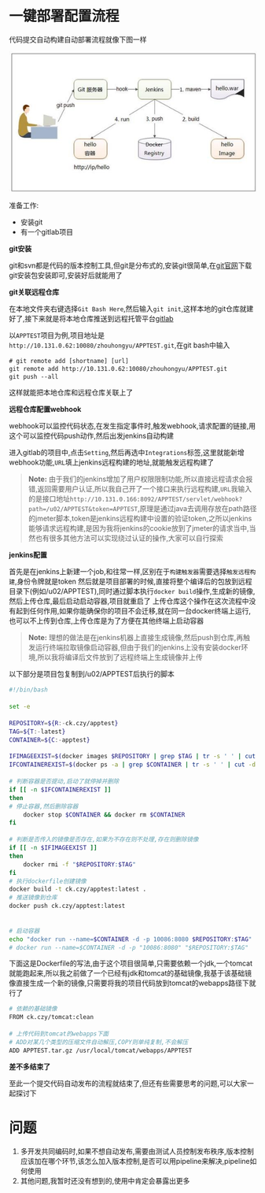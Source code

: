 # 一键部署配置流程

代码提交自动构建自动部署流程就像下图一样

![自动流程图](https://github.com/WenZhouYJR/SomeDocker/blob/master/docs/img/autograph.jpg)

准备工作:
* 安装git
* 有一个gitlab项目

**git安装**

git和svn都是代码的版本控制工具,但git是分布式的,安装git很简单,在[git官网](https://git-scm.com/)下载git安装包安装即可,安装好后就能用了

**git关联远程仓库**

在本地文件夹右键选择```Git Bash Here```,然后输入```git init```,这样本地的git仓库就建好了,接下来就是将本地仓库推送到远程托管平台[gitlab](http://10.131.0.62:10080)

以```APPTEST```项目为例,项目地址是```http://10.131.0.62:10080/zhouhongyu/APPTEST.git```,在git bash中输入

```git
# git remote add [shortname] [url]
git remote add http://10.131.0.62:10080/zhouhongyu/APPTEST.git
git push --all
```

这样就能把本地仓库和远程仓库关联上了

**远程仓库配置webhook**

webhook可以监控代码状态,在发生指定事件时,触发webhook,请求配置的链接,用这个可以监控代码push动作,然后出发jenkins自动构建

进入gitlab的项目中,点击```Setting```,然后再选中```Integrations```标签,这里就能新增webhook功能,```URL```填上jenkins远程构建的地址,就能触发远程构建了

> **Note:** 由于我们的jenkins增加了用户权限限制功能,所以直接远程请求会报错,返回需要用户认证,所以我自己开了一个接口来执行远程构建,```URL```我输入的是接口地址```http://10.131.0.166:8092/APPTEST/servlet/webhook?path=/u02/APPTEST&token=APPTEST```,原理是通过java去调用存放在path路径的jmeter脚本,token是jenkins远程构建中设置的验证token,之所以jenkins能够请求远程构建,是因为我将jenkins的cookie放到了jmeter的请求当中,当然也有很多其他方法可以实现绕过认证的操作,大家可以自行探索

**jenkins配置**

首先是在jenkins上新建一个job,和往常一样,区别在于```构建触发器```需要选择```触发远程构建```,身份令牌就是token
然后就是项目部署的时候,直接将整个编译后的包放到远程目录下(例如/u02/APPTEST),同时通过脚本执行```docker build```操作,生成新的镜像,然后上传仓库,最后启动启动容器,项目就重启了
上传仓库这个操作在这次流程中没有起到任何作用,如果你能确保你的项目不会迁移,就在同一台docker终端上运行,也可以不上传到仓库,上传仓库是为了方便在其他终端上启动容器

> **Note:** 理想的做法是在jenkins机器上直接生成镜像,然后push到仓库,再触发运行终端拉取镜像启动容器,但由于我们的jenkins上没有安装docker环境,所以我将编译后文件放到了远程终端上生成镜像并上传

以下部分是项目包复制到/u02/APPTEST后执行的脚本

```bash
#!/bin/bash

set -e

REPOSITORY=${R:-ck.czy/apptest}
TAG=${T:-latest}
CONTAINER=${C:-apptest}

IFIMAGEEXIST=$(docker images $REPOSITORY | grep $TAG | tr -s ' ' | cut -d ' ' -f 3)
IFCONTAINEREXIST=$(docker ps -a | grep $CONTAINER | tr -s ' ' | cut -d ' ' -f 1)

# 判断容器是否提动,启动了就停掉并删除
if [[ -n $IFCONTAINEREXIST ]]
then
# 停止容器,然后删除容器
	docker stop $CONTAINER && docker rm $CONTAINER
fi

# 判断是否传入的镜像是否存在,如果为不存在则不处理,存在则删除镜像
if [[ -n $IFIMAGEEXIST ]]
then
	docker rmi -f "$REPOSITORY:$TAG"
fi
# 执行dockerfile创建镜像
docker build -t ck.czy/apptest:latest .
# 推送镜像到仓库
docker push ck.czy/apptest:latest


# 启动容器
echo "docker run --name=$CONTAINER -d -p 10086:8080 $REPOSITORY:$TAG" | bash -s
# docker run --name=$CONTAINER -d -p "10086:8080" "$REPOSITORY:$TAG"
```

下面这是Dockerfile的写法,由于这个项目很简单,只需要依赖一个jdk,一个tomcat就能跑起来,所以我之前做了一个已经有jdk和tomcat的基础镜像,我基于该基础镜像直接生成一个新的镜像,只需要将我的项目代码放到tomcat的webapps路径下就行了

```bash
# 依赖的基础镜像
FROM ck.czy/tomcat:clean

# 上传代码到tomcat的webapps下面
# ADD对某几个类型的压缩文件自动解压,COPY则单纯复制,不会解压
ADD APPTEST.tar.gz /usr/local/tomcat/webapps/APPTEST
```

**差不多结束了**

至此一个提交代码自动发布的流程就结束了,但还有些需要思考的问题,可以大家一起探讨下

# 问题

1. 多开发共同编码时,如果不想自动发布,需要由测试人员控制发布秩序,版本控制应该加在哪个环节,该怎么加入版本控制,是否可以用pipeline来解决,pipeline如何使用
2. 其他问题,我暂时还没有想到的,使用中肯定会暴露出更多
